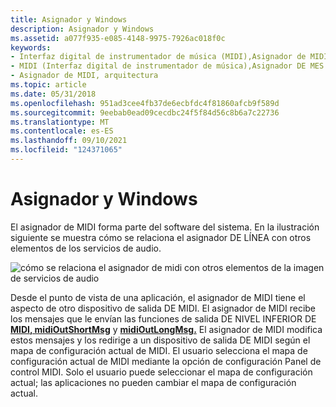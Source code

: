 ```yaml
---
title: Asignador y Windows
description: Asignador y Windows
ms.assetid: a077f935-e085-4148-9975-7926ac018f0c
keywords:
- Interfaz digital de instrumentador de música (MIDI),Asignador de MIDI
- MIDI (Interfaz digital de instrumentador de música),Asignador DE MES
- Asignador de MIDI, arquitectura
ms.topic: article
ms.date: 05/31/2018
ms.openlocfilehash: 951ad3cee4fb37de6ecbfdc4f81860afcb9f589d
ms.sourcegitcommit: 9eebab0ead09cecdbc24f5f84d56c8b6a7c22736
ms.translationtype: MT
ms.contentlocale: es-ES
ms.lasthandoff: 09/10/2021
ms.locfileid: "124371065"
---
```

# <a name="the-midi-mapper-and-windows"></a>Asignador y Windows

El asignador de MIDI forma parte del software del sistema. En la ilustración siguiente se muestra cómo se relaciona el asignador DE LÍNEA con otros elementos de los servicios de audio.

![cómo se relaciona el asignador de midi con otros elementos de la imagen de servicios de audio](images/mmap-a01.gif)

Desde el punto de vista de una aplicación, el asignador de MIDI tiene el aspecto de otro dispositivo de salida DE MIDI. El asignador de MIDI recibe los mensajes que le envían las funciones de salida DE NIVEL INFERIOR DE [**MIDI, midiOutShortMsg**](/windows/win32/api/mmeapi/nf-mmeapi-midioutshortmsg) y [**midiOutLongMsg.**](/windows/win32/api/mmeapi/nf-mmeapi-midioutlongmsg) El asignador de MIDI modifica estos mensajes y los redirige a un dispositivo de salida DE MIDI según el mapa de configuración actual de MIDI. El usuario selecciona el mapa de configuración actual de MIDI mediante la opción de configuración Panel de control MIDI. Solo el usuario puede seleccionar el mapa de configuración actual; las aplicaciones no pueden cambiar el mapa de configuración actual.

 

 